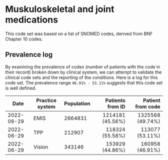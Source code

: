 # Muskuloskeletal and joint medications

This code set was based on a list of SNOMED codes, derived from BNF Chapter 10 codes.

## Prevalence log

By examining the prevalence of codes (number of patients with the code in their record) broken down by clinical system, we can attempt to validate the clinical code sets and the reporting of the conditions. Here is a log for this code set. The prevalence range `46.91% - 53.11%` suggests that this code set is well defined.

| Date       | Practice system | Population | Patients from ID | Patient from code |
| ---------- | --------------- | ---------- | ---------------: | ----------------: |
| 2022-06-29 | EMIS            | 2664831    | 1214181 (45.56%) |  1325568 (49.74%) |
| 2022-06-29 | TPP             |  212907    |  118324 (55.58%) |   113077 (53.11%) |
| 2022-06-29 | Vision          |  343146    |  153929 (44.86%) |   160958 (46.91%) |
